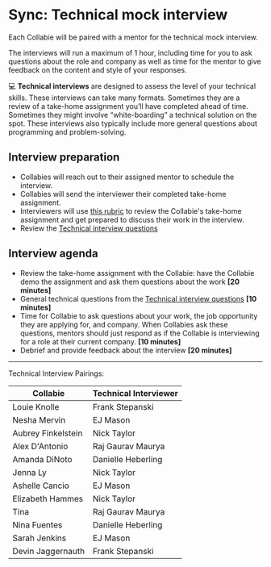 # Sync: Technical mock interview

Each Collabie will be paired with a mentor for the technical mock interview.

The interviews will run a maximum of 1 hour, including time for you to ask questions about the role and company as well as time for the mentor to give feedback on the content and style of your responses.

<aside>
💻 <strong>Technical interviews</strong> are designed to assess the level of your technical skills. These interviews can take many formats. Sometimes they are a review of a take-home assignment you’ll have completed ahead of time. Sometimes they might involve “white-boarding” a technical solution on the spot. These interviews also typically include more general questions about programming and problem-solving.

</aside>

## Interview preparation

- Collabies will reach out to their assigned mentor to schedule the interview.
- Collabies will send the interviewer their completed take-home assignment.
- Interviewers will use [this rubric](https://docs.google.com/spreadsheets/d/17m_A_cinlrju0H1KfNcodWgv1Dh8gsW-v5emcHSEjjA/edit) to review the Collabie's take-home assignment and get prepared to discuss their work in the interview.
- Review the [Technical interview questions](../resources/technical-interview-questions.md)

## Interview agenda

- Review the take-home assignment with the Collabie: have the Collabie demo the assignment and ask them questions about the work **[20 minutes]**
- General technical questions from the [Technical interview questions](../resources/technical-interview-questions.md) **[10 minutes]**
- Time for Collabie to ask questions about your work, the job opportunity they are applying for, and company. When Collabies ask these questions, mentors should just respond as if the Collabie is interviewing for a role at their current company. **[10 minutes]**
- Debrief and provide feedback about the interview **[20 minutes]**

---

Technical Interview Pairings:

[comment]: <> (Populate using the values in this CodeSandbox: https://codesandbox.io/s/career-lab-pairings-u1qmj?file=/src/App.js)
[comment]: <> (TODO: move this script into this project somehow)

| Collabie | Technical Interviewer |
| ---- | ---- |
| Louie Knolle  | Frank Stepanski |
| Nesha Mervin  | EJ Mason  |
| Aubrey Finkelstein  | Nick Taylor |
| Alex D'Antonio  | Raj Gaurav Maurya |
| Amanda DiNoto | Danielle Heberling |
| Jenna Ly  | Nick Taylor |
| Ashelle Cancio  | EJ Mason |
| Elizabeth Hammes  | Nick Taylor |
| Tina  | Raj Gaurav Maurya |
| Nina Fuentes  | Danielle Heberling |
| Sarah Jenkins | EJ Mason |
| Devin Jaggernauth | Frank Stepanski |
